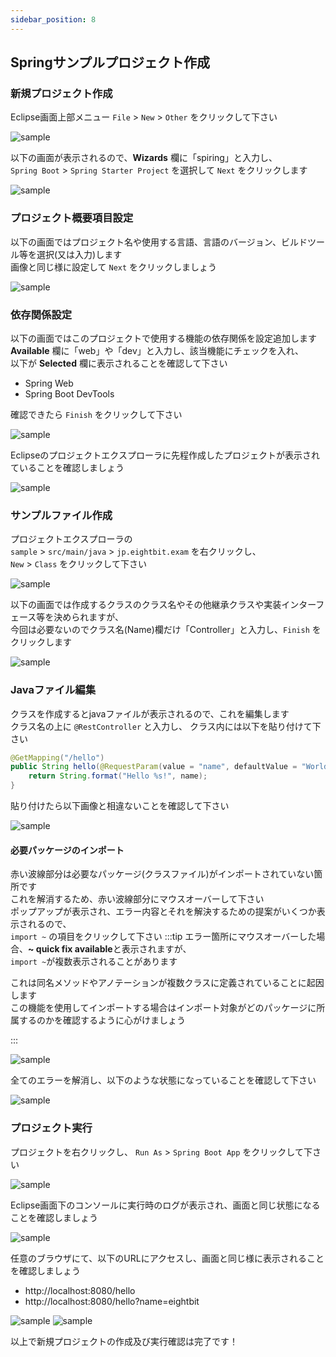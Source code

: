 ```yaml
---
sidebar_position: 8
---
```


## Springサンプルプロジェクト作成


### 新規プロジェクト作成

Eclipse画面上部メニュー `File` > `New` > `Other` をクリックして下さい

![sample](./img/spirng_project/sample1.png)

以下の画面が表示されるので、**Wizards** 欄に「spiring」と入力し、  
`Spring Boot` > `Spring Starter Project` を選択して `Next` をクリックします

![sample](./img/spirng_project/sample2.png)

### プロジェクト概要項目設定

以下の画面ではプロジェクト名や使用する言語、言語のバージョン、ビルドツール等を選択(又は入力)します  
画像と同じ様に設定して `Next` をクリックしましょう

![sample](./img/spirng_project/sample3.png)

### 依存関係設定

以下の画面ではこのプロジェクトで使用する機能の依存関係を設定追加します  
**Available** 欄に「web」や「dev」と入力し、該当機能にチェックを入れ、  
以下が **Selected** 欄に表示されることを確認して下さい  
- Spring Web
- Spring Boot DevTools

確認できたら `Finish` をクリックして下さい

![sample](./img/spirng_project/sample4.png)

Eclipseのプロジェクトエクスプローラに先程作成したプロジェクトが表示されていることを確認しましょう

![sample](./img/spirng_project/sample5.png)

### サンプルファイル作成

プロジェクトエクスプローラの  
`sample` > `src/main/java` > `jp.eightbit.exam` を右クリックし、  
`New` > `Class` をクリックして下さい

![sample](./img/spirng_project/sample6.png)

以下の画面では作成するクラスのクラス名やその他継承クラスや実装インターフェース等を決められますが、  
今回は必要ないのでクラス名(Name)欄だけ「Controller」と入力し、`Finish` をクリックします

![sample](./img/spirng_project/sample7.png)

### Javaファイル編集

クラスを作成するとjavaファイルが表示されるので、これを編集します  
クラス名の上に `@RestController` と入力し、
クラス内には以下を貼り付けて下さい
```java showLineNumbers
@GetMapping("/hello")
public String hello(@RequestParam(value = "name", defaultValue = "World") String name) {
    return String.format("Hello %s!", name);
}
```
貼り付けたら以下画像と相違ないことを確認して下さい


![sample](./img/spirng_project/sample8.png)

#### 必要パッケージのインポート

赤い波線部分は必要なパッケージ(クラスファイル)がインポートされていない箇所です  
これを解消するため、赤い波線部分にマウスオーバーして下さい  
ポップアップが表示され、エラー内容とそれを解決するための提案がいくつか表示されるので、  
`import ~` の項目をクリックして下さい
:::tip
エラー箇所にマウスオーバーした場合、**~ quick fix available**と表示されますが、  
`import ~`が複数表示されることがあります  

これは同名メソッドやアノテーションが複数クラスに定義されていることに起因します  
この機能を使用してインポートする場合はインポート対象がどのパッケージに所属するのかを確認するように心がけましょう

:::


![sample](./img/spirng_project/sample9.png)

全てのエラーを解消し、以下のような状態になっていることを確認して下さい

![sample](./img/spirng_project/sample10.png)

### プロジェクト実行

プロジェクトを右クリックし、 `Run As` > `Spring Boot App` をクリックして下さい

![sample](./img/spirng_project/sample11.png)

Eclipse画面下のコンソールに実行時のログが表示され、画面と同じ状態になることを確認しましょう

![sample](./img/spirng_project/sample12.png)

任意のブラウザにて、以下のURLにアクセスし、画面と同じ様に表示されることを確認しましょう
- http://localhost:8080/hello
- http://localhost:8080/hello?name=eightbit

![sample](./img/spirng_project/sample13.png)
![sample](./img/spirng_project/sample14.png)


以上で新規プロジェクトの作成及び実行確認は完了です！



